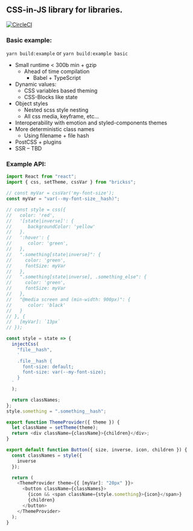 ## CSS-in-JS library for libraries.

[![CircleCI](https://circleci.com/gh/brickss-css/brickss.svg?style=svg)](https://circleci.com/gh/brickss-css/brickss)

### Basic example:

`yarn build:example` or
`yarn build:example basic`

- Small runtime < 300b min + gzip
  - Ahead of time compilation
    - Babel + TypeScript
- Dynamic values:
  - CSS variables based theming
  - CSS-Blocks like state
- Object styles
  - Nested scss style nesting
  - All css media, keyframe, etc...
- Interoperability with emotion and styled-components themes
- More deterministic class names
  - Using filename + file hash
- PostCSS + plugins
- SSR – TBD

### Example API:

```javascript
import React from "react";
import { css, setTheme, cssVar } from "brickss";

// const myVar = cssVar('my-font-size');
const myVar = "var(--my-font-size__hash)";

// const style = css({
//   color: 'red',
//   '[state|inverse]': {
//      backgroundColor: 'yellow'
//   }.
//   ':hover': {
//      color: 'green',
//   },
//   ".something[state|inverse]": {
//     color: 'green',
//     fontSize: myVar
//   },
//   ".something[state|inverse], .something_else": {
//     color: 'green',
//     fontSize: myVar
//   },
//   "@media screen and (min-width: 900px)": {
//      color: 'black'
//   }
// }, {
//   [myVar]: `13px`
// });

const style = state => {
  injectCss(
    "file__hash",
    `
    .file__hash {
      font-size: default;
      font-size: var(--my-font-size);
    }
  `
  );

  return classNames;
};
style.something = ".something__hash";

export function ThemeProvider({ theme }) {
  let className = setTheme(theme);
  return <div className={className}>{children}</div>;
}

export default function Button({ size, inverse, icon, children }) {
  const classNames = style({
    inverse
  });

  return (
    <ThemeProvider theme={{ [myVar]: "20px" }}>
      <button className={classNames}>
        {icon && <span className={style.something}>{icon}</span>}
        {children}
      </button>
    </ThemeProvider>
  );
}
```
